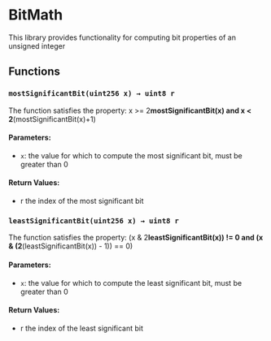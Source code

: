 # BitMath



This library provides functionality for computing bit properties of an unsigned integer

## Functions

### `mostSignificantBit(uint256 x) → uint8 r`
The function satisfies the property:
    x >= 2**mostSignificantBit(x) and x < 2**(mostSignificantBit(x)+1)


#### Parameters:
- `x`: the value for which to compute the most significant bit, must be greater than 0

#### Return Values:
- r the index of the most significant bit

### `leastSignificantBit(uint256 x) → uint8 r`
The function satisfies the property:
    (x & 2**leastSignificantBit(x)) != 0 and (x & (2**(leastSignificantBit(x)) - 1)) == 0)


#### Parameters:
- `x`: the value for which to compute the least significant bit, must be greater than 0

#### Return Values:
- r the index of the least significant bit




